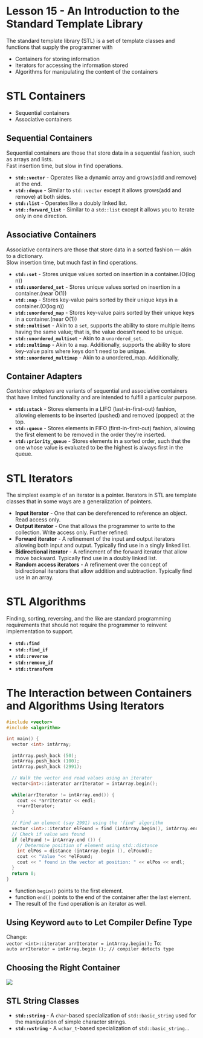 # Lesson 15 - An Introduction to the Standard Template Library
The standard template library (STL) is a set of template classes and functions that supply the programmer with 
* Containers for storing information 
* Iterators for accessing the information stored 
* Algorithms for manipulating the content of the containers

# STL Containers
* Sequential containers
* Associative containers

## Sequential Containers
Sequential containers are those that store data in a sequential fashion, such as arrays and lists.   
Fast insertion time, but slow in find operations. 
* **`std::vector`** - Operates like a dynamic array and grows(add and remove) at the end.
* **`std::deque`** - Similar to `std::vector` except it allows grows(add and remove) at both sides.
* **`std::list`** - Operates like a doubly linked list.
* **`std::forward_list`** - Similar to a `std::list` except it allows you to iterate only in one direction.

## Associative Containers
Associative containers are those that store data in a sorted fashion — akin to a dictionary.  
Slow insertion time, but much fast in find operations.  
* **`std::set`** - Stores unique values sorted on insertion in a container.(O(log n))
* **`std::unordered_set`** - Stores unique values sorted on insertion in a container.(near O(1))
* **`std::map`** - Stores key-value pairs sorted by their unique keys in a container.(O(log n))
* **`std::unordered_map`** - Stores key-value pairs sorted by their unique keys in a container.(near O(1))
* **`std::multiset`** - Akin to a `set`, supports the ability to store multiple items having the same value; that is, the value doesn’t need to be unique.
* **`std::unordered_multiset`** - Akin to a `unordered_set`.
* **`std::multimap`** - Akin to a `map`. Additionally, supports the ability to store key-value pairs where keys don’t need to be unique.
* **`std::unordered_multimap`** - Akin to a unordered_map. Additionally,

## Container Adapters
*Container adapters* are variants of sequential and associative containers that have limited functionality and are intended to fulfill a particular purpose. 
* **`std::stack`** - Stores elements in a LIFO (last-in-first-out) fashion, allowing elements to be inserted (pushed) and removed (popped) at the top.
* **`std::queue`** - Stores elements in FIFO (first-in-first-out) fashion, allowing the first element to be removed in the order they’re inserted.
* **`std::priority_queue`** - Stores elements in a sorted order, such that the one whose value is evaluated to be the highest is always first in the queue.

# STL Iterators
The simplest example of an iterator is a pointer. Iterators in STL are template classes that in some ways are a generalization of pointers.
* **Input iterator** - One that can be dereferenced to reference an object. Read access only.
* **Output iterator** - One that allows the programmer to write to the collection. Write access only.
Further refined:  
* **Forward iterator** - A refinement of the input and output iterators allowing both input and output. Typically find use in a singly linked list.
* **Bidirectional iterator** - A refinement of the forward iterator that allow move backward. Typically find use in a doubly linked list.
* **Random access iterators** - A refinement over the concept of bidirectional iterators that allow addition and subtraction. Typically find use in an array.

# STL Algorithms
Finding, sorting, reversing, and the like are standard programming requirements that should not require the programmer to reinvent implementation to support.  
* **`std::find`**
* **`std::find_if`**
* **`std::reverse`**
* **`std::remove_if`**
* **`std::transform`**

# The Interaction between Containers and Algorithms Using Iterators
```c++
#include <vector>
#include <algorithm>

int main() {
  vector <int> intArray;
  
  intArray.push_back (50);
  intArray.push_back (100);
  intArray.push_back (2991);
  
  // Walk the vector and read values using an iterator
  vector<int>::interator arrIterator = intArray.begin();
  
  while(arrIterator != intArray.end()) {
    cout << *arrIterator << endl;
    ++arrIterator;
  }
  
  // Find an element (say 2991) using the 'find' algorithm
  vector <int>::iterator elFound = find (intArray.begin(), intArray.end(), 2991);
  // Check if value was found
  if (elFound != intArray.end ()) {
    // Determine position of element using std::distance
    int elPos = distance (intArray.begin (), elFound);
    cout << "Value "<< *elFound;
    cout << " found in the vector at position: " << elPos << endl;
  }
  return 0;
}
```
* function `begin()` points to the first element.
* function `end()` points to the end of the container after the last element.
* The result of the `find` operation is an iterator as well.

## Using Keyword `auto` to Let Compiler Define Type
Change:  
`vector <int>::iterator arrIterator = intArray.begin();`
To:  
`auto arrIterator = intArray.begin (); // compiler detects type`

## Choosing the Right Container
![](https://github.com/Huixxi/Fast-C-plus-plus/blob/master/images/stl_container.png)

## STL String Classes
* **`std::string`** - A `char`-based specialization of `std::basic_string` used for the manipulation of simple character strings.
* **`std::wstring`** - A `wchar_t`-based specialization of `std::basic_string`...

